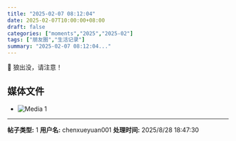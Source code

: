 ```yaml
---
title: "2025-02-07 08:12:04"
date: 2025-02-07T10:00:00+08:00
draft: false
categories: ["moments","2025","2025-02"]
tags: ["朋友圈","生活记录"]
summary: "2025-02-07 08:12:04..."
---
```


🐺 狼出没，请注意！

## 媒体文件

- ![Media 1](/Moments/photos/2025-02-07/202502070812040.jpg)

---

**帖子类型:** 1
**用户名:** chenxueyuan001
**处理时间:** 2025/8/28 18:47:30